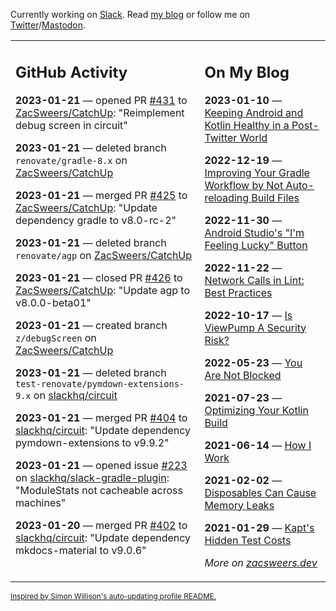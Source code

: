 Currently working on [Slack](https://slack.com/). Read [my blog](https://zacsweers.dev/) or follow me on [Twitter](https://twitter.com/ZacSweers)/[Mastodon](https://hachyderm.io/@ZacSweers).

<table><tr><td valign="top" width="60%">

## GitHub Activity
<!-- githubActivity starts -->
**2023-01-21** — opened PR [#431](https://github.com/ZacSweers/CatchUp/pull/431) to [ZacSweers/CatchUp](https://github.com/ZacSweers/CatchUp): "Reimplement debug screen in circuit"

**2023-01-21** — deleted branch `renovate/gradle-8.x` on [ZacSweers/CatchUp](https://github.com/ZacSweers/CatchUp)

**2023-01-21** — merged PR [#425](https://github.com/ZacSweers/CatchUp/pull/425) to [ZacSweers/CatchUp](https://github.com/ZacSweers/CatchUp): "Update dependency gradle to v8.0-rc-2"

**2023-01-21** — deleted branch `renovate/agp` on [ZacSweers/CatchUp](https://github.com/ZacSweers/CatchUp)

**2023-01-21** — closed PR [#426](https://github.com/ZacSweers/CatchUp/pull/426) to [ZacSweers/CatchUp](https://github.com/ZacSweers/CatchUp): "Update agp to v8.0.0-beta01"

**2023-01-21** — created branch `z/debugScreen` on [ZacSweers/CatchUp](https://github.com/ZacSweers/CatchUp)

**2023-01-21** — deleted branch `test-renovate/pymdown-extensions-9.x` on [slackhq/circuit](https://github.com/slackhq/circuit)

**2023-01-21** — merged PR [#404](https://github.com/slackhq/circuit/pull/404) to [slackhq/circuit](https://github.com/slackhq/circuit): "Update dependency pymdown-extensions to v9.9.2"

**2023-01-21** — opened issue [#223](https://github.com/slackhq/slack-gradle-plugin/issues/223) on [slackhq/slack-gradle-plugin](https://github.com/slackhq/slack-gradle-plugin): "ModuleStats not cacheable across machines"

**2023-01-20** — merged PR [#402](https://github.com/slackhq/circuit/pull/402) to [slackhq/circuit](https://github.com/slackhq/circuit): "Update dependency mkdocs-material to v9.0.6"
<!-- githubActivity ends -->
</td><td valign="top" width="40%">

## On My Blog
<!-- blog starts -->
**2023-01-10** — [Keeping Android and Kotlin Healthy in a Post-Twitter World](https://www.zacsweers.dev/keeping-android-healthy/)

**2022-12-19** — [Improving Your Gradle Workflow by Not Auto-reloading Build Files](https://www.zacsweers.dev/improving-your-workflow-by-not-auto-reloading-build-files/)

**2022-11-30** — [Android Studio's "I'm Feeling Lucky" Button](https://www.zacsweers.dev/android-studios-im-feeling-lucky-button/)

**2022-11-22** — [Network Calls in Lint: Best Practices](https://www.zacsweers.dev/network-calls-in-lint-best-practices/)

**2022-10-17** — [Is ViewPump A Security Risk?](https://www.zacsweers.dev/is-viewpump-a-security-risk/)

**2022-05-23** — [You Are Not Blocked](https://www.zacsweers.dev/you-are-not-blocked/)

**2021-07-23** — [Optimizing Your Kotlin Build](https://www.zacsweers.dev/optimizing-your-kotlin-build/)

**2021-06-14** — [How I Work](https://www.zacsweers.dev/how-i-work/)

**2021-02-02** — [Disposables Can Cause Memory Leaks](https://www.zacsweers.dev/disposables-can-cause-memory-leaks/)

**2021-01-29** — [Kapt's Hidden Test Costs](https://www.zacsweers.dev/kapts-hidden-test-costs/)
<!-- blog ends -->
_More on [zacsweers.dev](https://zacsweers.dev/)_
</td></tr></table>

<sub><a href="https://simonwillison.net/2020/Jul/10/self-updating-profile-readme/">Inspired by Simon Willison's auto-updating profile README.</a></sub>